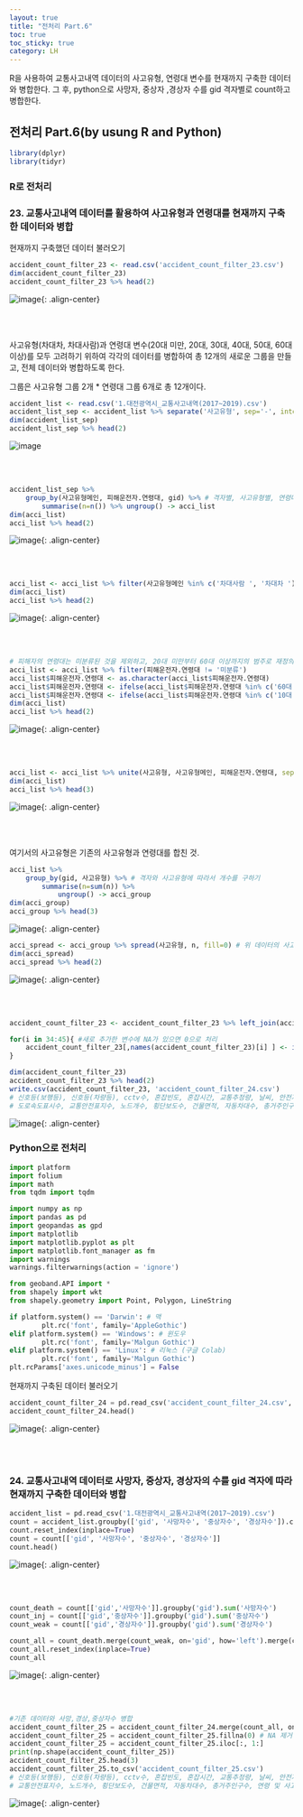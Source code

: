 ```yaml
---
layout: true
title: "전처리 Part.6"
toc: true
toc_sticky: true
category: LH
---
```


R을 사용하여 교통사고내역 데이터의 사고유형, 연령대 변수를 현재까지 구축한 데이터와 병합한다.
그 후, python으로 사망자, 중상자 ,경상자 수를 gid 격자별로 count하고 병합한다.

## 전처리 Part.6(by usung R and Python)

```R
library(dplyr)
library(tidyr)
```
### R로 전처리
### 23. 교통사고내역 데이터를 활용하여 사고유형과 연령대를 현재까지 구축한 데이터와 병합

현재까지 구축했던 데이터 불러오기

```R
accident_count_filter_23 <- read.csv('accident_count_filter_23.csv')
dim(accident_count_filter_23)
accident_count_filter_23 %>% head(2)
```

![image](https://user-images.githubusercontent.com/97672187/162198854-8d2572d9-0b18-49bd-98ec-fead54c353c8.png){: .align-center}

<br>



<br>

사고유형(차대차, 차대사람)과 연령대 변수(20대 미만, 20대, 30대, 40대, 50대, 60대 이상)를 모두 고려하기 위하여
각각의 데이터를 병합하여 총 12개의 새로운 그룹을 만들고, 전체 데이터와 병합하도록 한다.

그룹은 사고유형 그룹 2개 * 연령대 그룹 6개로 총 12개이다.

```R
accident_list <- read.csv('1.대전광역시_교통사고내역(2017~2019).csv')
accident_list_sep <- accident_list %>% separate('사고유형', sep='-', into=c('사고유형메인', '사고유형디테일')) # 사고유형 변수를 종류와 디테일로 나누기
dim(accident_list_sep)
accident_list_sep %>% head(2)
```

![image](https://user-images.githubusercontent.com/97672187/162199182-b131cb94-2cdd-42ea-834a-c9d305e7b429.png)

<br>


<br>

```R
accident_list_sep %>%
    group_by(사고유형메인, 피해운전자.연령대, gid) %>% # 격자별, 사고유형별, 연령대별 수 구하기
        summarise(n=n()) %>% ungroup() -> acci_list
dim(acci_list)
acci_list %>% head(2)
```

![image](https://user-images.githubusercontent.com/97672187/162199336-ea2c6380-3d8e-48e3-9ac3-5874d343b95d.png){: .align-center}

<br>


<br>

```R
acci_list <- acci_list %>% filter(사고유형메인 %in% c('차대사람 ', '차대차 ')) # 차대사람과 차대차에 해당하는 값만 추리기(차량단독 제외)
dim(acci_list)
acci_list %>% head(2)
```

![image](https://user-images.githubusercontent.com/97672187/162199571-b090ece1-e288-4dec-8b46-6ddf376eab83.png){: .align-center}

<br>


<br>

```R
# 피해자의 연령대는 미분류된 것을 제외하고, 20대 미만부터 60대 이상까지의 범주로 재정의
acci_list <- acci_list %>% filter(피해운전자.연령대 != '미분류') 
acci_list$피해운전자.연령대 <- as.character(acci_list$피해운전자.연령대)
acci_list$피해운전자.연령대 <- ifelse(acci_list$피해운전자.연령대 %in% c('60대', '70대', '80대', '90대'), '60대 이상', acci_list$피해운전자.연령대)
acci_list$피해운전자.연령대 <- ifelse(acci_list$피해운전자.연령대 %in% c('10대', '10대미만'), '20대 미만', acci_list$피해운전자.연령대)
dim(acci_list)
acci_list %>% head(2)
```

![image](https://user-images.githubusercontent.com/97672187/162199717-7e79554f-ac45-4227-ae5b-517145d86af8.png){: .align-center}

<br>


<br>


```R
acci_list <- acci_list %>% unite(사고유형, 사고유형메인, 피해운전자.연령대, sep="-") # 사고유형과 연령대를 묶어주기
dim(acci_list)
acci_list %>% head(3)
```

![image](https://user-images.githubusercontent.com/97672187/162199819-e98850db-189d-4ccc-913a-e912af53a919.png){: .align-center}


<br>


<br>


여기서의 사고유형은 기존의 사고유형과 연령대를 합친 것.

```R
acci_list %>%
    group_by(gid, 사고유형) %>% # 격자와 사고유형에 따라서 개수를 구하기
        summarise(n=sum(n)) %>%
            ungroup() -> acci_group
dim(acci_group)
acci_group %>% head(3)
```

![image](https://user-images.githubusercontent.com/97672187/162200104-ce5480ea-f048-4f0d-bb43-8b76a92de712.png){: .align-center}


```R
acci_spread <- acci_group %>% spread(사고유형, n, fill=0) # 위 데이터의 사고유형을 열로 사용하기 위해 spread
dim(acci_spread)
acci_spread %>% head(2)
```

![image](https://user-images.githubusercontent.com/97672187/162200267-a82f4352-2de3-4242-a3a4-7ee3912eadca.png){: .align-center}

<br>


<br>

```R
accident_count_filter_23 <- accident_count_filter_23 %>% left_join(acci_spread, by='gid') # 기존 데이터와 병합

for(i in 34:45){ #새로 추가한 변수에 NA가 있으면 0으로 처리
    accident_count_filter_23[,names(accident_count_filter_23)[i] ] <- ifelse(is.na(accident_count_filter_23[,names(accident_count_filter_23)[i] ]), 0, accident_count_filter_23[,names(accident_count_filter_23)[i] ])
}

dim(accident_count_filter_23)
accident_count_filter_23 %>% head(2)
write.csv(accident_count_filter_23, 'accident_count_filter_24.csv')
# 신호등(보행등), 신호등(차량등), cctv수, 혼잡빈도, 혼잡시간, 교통추정량, 날씨, 안전지대수, 중앙분리대수, 정차금지지대수
# 도로속도표시수, 교통안전표지수, 노드개수, 횡단보도수, 건물면적, 자동차대수, 총거주인구수, 연령 및 사고유형에 따라 나눈 데이터까지 merge한 상태.
```

![image](https://user-images.githubusercontent.com/97672187/162206289-7b4c914a-d05c-4c18-aafd-4862d202af29.png){: .align-center}


### Python으로 전처리

```python
import platform
import folium
import math
from tqdm import tqdm

import numpy as np
import pandas as pd
import geopandas as gpd
import matplotlib
import matplotlib.pyplot as plt
import matplotlib.font_manager as fm
import warnings
warnings.filterwarnings(action = 'ignore')

from geoband.API import *
from shapely import wkt
from shapely.geometry import Point, Polygon, LineString

if platform.system() == 'Darwin': # 맥
        plt.rc('font', family='AppleGothic') 
elif platform.system() == 'Windows': # 윈도우
        plt.rc('font', family='Malgun Gothic') 
elif platform.system() == 'Linux': # 리눅스 (구글 Colab)
        plt.rc('font', family='Malgun Gothic')
plt.rcParams['axes.unicode_minus'] = False
```

현재까지 구축된 데이터 불러오기


```python
accident_count_filter_24 = pd.read_csv('accident_count_filter_24.csv', index_col = 0)
accident_count_filter_24.head()
```

![image](https://user-images.githubusercontent.com/97672187/162206713-025f8e82-8d62-4529-8e3e-e9a04c98fc6c.png){: .align-center}

<br>


<br>

### 24. 교통사고내역 데이터로 사망자, 중상자, 경상자의 수를 gid 격자에 따라 현재까지 구축한 데이터와 병합

```python
accident_list = pd.read_csv('1.대전광역시_교통사고내역(2017~2019).csv')
count = accident_list.groupby(['gid', '사망자수', '중상자수', '경상자수']).count()
count.reset_index(inplace=True)
count = count[['gid', '사망자수', '중상자수', '경상자수']]
count.head()
```

![image](https://user-images.githubusercontent.com/97672187/162207788-a9c8ef52-8dc2-43c8-9b05-afdf84ea4e8f.png){: .align-center}

<br>


<br>


```python
count_death = count[['gid','사망자수']].groupby('gid').sum('사망자수')
count_inj = count[['gid','중상자수']].groupby('gid').sum('중상자수')
count_weak = count[['gid','경상자수']].groupby('gid').sum('경상자수')
```


```python
count_all = count_death.merge(count_weak, on='gid', how='left').merge(count_inj, on='gid', how='left')
count_all.reset_index(inplace=True)
count_all 
```

![image](https://user-images.githubusercontent.com/97672187/162207949-7804dcf0-73d8-4491-b809-85818135d020.png){: .align-center}

<br>


<br>


```python
#기존 데이터와 사망,경상,중상자수 병합
accident_count_filter_25 = accident_count_filter_24.merge(count_all, on='gid', how='left')
accident_count_filter_25 = accident_count_filter_25.fillna(0) # NA 제거
accident_count_filter_25 = accident_count_filter_25.iloc[:, 1:]
print(np.shape(accident_count_filter_25))
accident_count_filter_25.head(3)
accident_count_filter_25.to_csv('accident_count_filter_25.csv')
# 신호등(보행등), 신호등(차량등), cctv수, 혼잡빈도, 혼잡시간, 교통추정량, 날씨, 안전지대수, 중앙분리대수, 정차금지지대수, 도로속도표시수
# 교통안전표지수, 노드개수, 횡단보도수, 건물면적, 자동차대수, 총거주인구수, 연령 및 사고유형, 사망&경상&중상자수에 따라 나눈 데이터까지 merge한 상태.
```

![image](https://user-images.githubusercontent.com/97672187/162208582-4e9fded2-94d3-4008-b3de-1a4da4cdbbbb.png){: .align-center}


<br>


<br>



